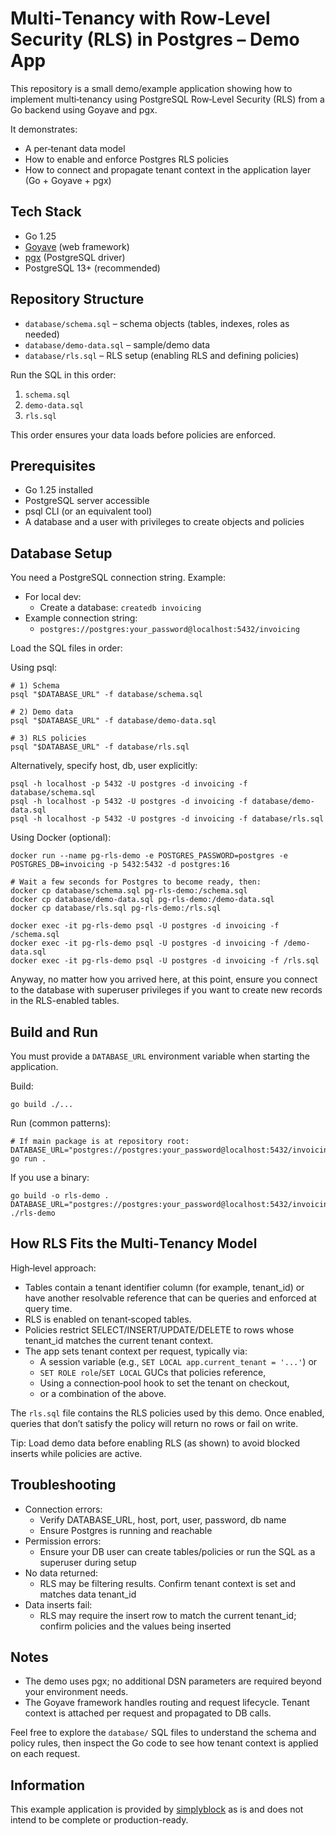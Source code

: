 # Multi‑Tenancy with Row‑Level Security (RLS) in Postgres – Demo App

This repository is a small demo/example application showing how to implement multi‑tenancy using PostgreSQL Row‑Level
Security (RLS) from a Go backend using Goyave and pgx.

It demonstrates:

- A per‑tenant data model
- How to enable and enforce Postgres RLS policies
- How to connect and propagate tenant context in the application layer (Go + Goyave + pgx)

## Tech Stack

- Go 1.25
- [Goyave](https://goyave.dev/) (web framework)
- [pgx](https://github.com/jackc/pgx) (PostgreSQL driver)
- PostgreSQL 13+ (recommended)

## Repository Structure

- `database/schema.sql` – schema objects (tables, indexes, roles as needed)
- `database/demo-data.sql` – sample/demo data
- `database/rls.sql` – RLS setup (enabling RLS and defining policies)

Run the SQL in this order:

1) `schema.sql`
2) `demo-data.sql`
3) `rls.sql`

This order ensures your data loads before policies are enforced.

## Prerequisites

- Go 1.25 installed
- PostgreSQL server accessible
- psql CLI (or an equivalent tool)
- A database and a user with privileges to create objects and policies

## Database Setup

You need a PostgreSQL connection string. Example:

- For local dev:
    - Create a database: `createdb invoicing`
- Example connection string:
    - `postgres://postgres:your_password@localhost:5432/invoicing`

Load the SQL files in order:

Using psql:

```shell script
# 1) Schema
psql "$DATABASE_URL" -f database/schema.sql

# 2) Demo data
psql "$DATABASE_URL" -f database/demo-data.sql

# 3) RLS policies
psql "$DATABASE_URL" -f database/rls.sql
```

Alternatively, specify host, db, user explicitly:

```shell script
psql -h localhost -p 5432 -U postgres -d invoicing -f database/schema.sql
psql -h localhost -p 5432 -U postgres -d invoicing -f database/demo-data.sql
psql -h localhost -p 5432 -U postgres -d invoicing -f database/rls.sql
```

Using Docker (optional):

```shell script
docker run --name pg-rls-demo -e POSTGRES_PASSWORD=postgres -e POSTGRES_DB=invoicing -p 5432:5432 -d postgres:16

# Wait a few seconds for Postgres to become ready, then:
docker cp database/schema.sql pg-rls-demo:/schema.sql
docker cp database/demo-data.sql pg-rls-demo:/demo-data.sql
docker cp database/rls.sql pg-rls-demo:/rls.sql

docker exec -it pg-rls-demo psql -U postgres -d invoicing -f /schema.sql
docker exec -it pg-rls-demo psql -U postgres -d invoicing -f /demo-data.sql
docker exec -it pg-rls-demo psql -U postgres -d invoicing -f /rls.sql
```

Anyway, no matter how you arrived here, at this point, ensure you connect to the database with superuser privileges if
you want to create new records in the RLS-enabled tables.

## Build and Run

You must provide a `DATABASE_URL` environment variable when starting the application.

Build:

```shell script
go build ./...
```

Run (common patterns):

```shell script
# If main package is at repository root:
DATABASE_URL="postgres://postgres:your_password@localhost:5432/invoicing" go run .
```

If you use a binary:

```shell script
go build -o rls-demo .
DATABASE_URL="postgres://postgres:your_password@localhost:5432/invoicing" ./rls-demo
```

## How RLS Fits the Multi‑Tenancy Model

High‑level approach:

- Tables contain a tenant identifier column (for example, tenant_id) or have another resolvable reference that can be
  queries and enforced at query time.
- RLS is enabled on tenant‑scoped tables.
- Policies restrict SELECT/INSERT/UPDATE/DELETE to rows whose tenant_id matches the current tenant context.
- The app sets tenant context per request, typically via:
    - A session variable (e.g., `SET LOCAL app.current_tenant = '...'`) or
    - `SET ROLE role`/`SET LOCAL` GUCs that policies reference,
    - Using a connection‑pool hook to set the tenant on checkout,
    - or a combination of the above.

The `rls.sql` file contains the RLS policies used by this demo. Once enabled, queries that don’t satisfy the policy will
return no rows or fail on write.

Tip: Load demo data before enabling RLS (as shown) to avoid blocked inserts while policies are active.

## Troubleshooting

- Connection errors:
    - Verify DATABASE_URL, host, port, user, password, db name
    - Ensure Postgres is running and reachable
- Permission errors:
    - Ensure your DB user can create tables/policies or run the SQL as a superuser during setup
- No data returned:
    - RLS may be filtering results. Confirm tenant context is set and matches data tenant_id
- Data inserts fail:
    - RLS may require the insert row to match the current tenant_id; confirm policies and the values being inserted

## Notes

- The demo uses pgx; no additional DSN parameters are required beyond your environment needs.
- The Goyave framework handles routing and request lifecycle. Tenant context is attached per request and propagated to
  DB calls.

Feel free to explore the `database/` SQL files to understand the schema and policy rules, then inspect the Go code to
see how tenant context is applied on each request.

## Information

This example application is provided by [simplyblock](https://www.simplyblock.io) as is and does not intend to be
complete or production-ready. 
